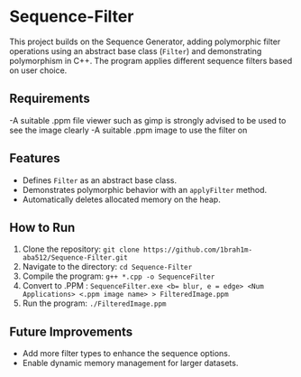# Sequence-Filter
This project builds on the Sequence Generator, adding polymorphic filter operations using an abstract base class (`Filter`) and demonstrating polymorphism in C++. The program applies different sequence filters based on user choice.

## Requirements
-A suitable .ppm file viewer such as gimp is strongly advised to be used to see the image clearly
-A suitable .ppm image to use the filter on

## Features
- Defines `Filter` as an abstract base class.
- Demonstrates polymorphic behavior with an `applyFilter` method.
- Automatically deletes allocated memory on the heap.

## How to Run
1. Clone the repository: `git clone https://github.com/1brah1m-aba512/Sequence-Filter.git`
2. Navigate to the directory: `cd Sequence-Filter`
3. Compile the program: `g++ *.cpp -o SequenceFilter`
4. Convert to .PPM : `SequenceFilter.exe <b= blur, e = edge> <Num Applications> <.ppm image name> > FilteredImage.ppm`
5. Run the program: `./FilteredImage.ppm`

## Future Improvements
- Add more filter types to enhance the sequence options.
- Enable dynamic memory management for larger datasets.
